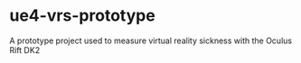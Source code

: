 # ue4-vrs-prototype
A prototype project used to measure virtual reality sickness with the Oculus Rift DK2
